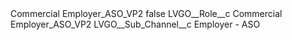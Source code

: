 <?xml version="1.0" encoding="UTF-8"?>
<CustomMetadata xmlns="http://soap.sforce.com/2006/04/metadata" xmlns:xsi="http://www.w3.org/2001/XMLSchema-instance" xmlns:xsd="http://www.w3.org/2001/XMLSchema">
    <label>Commercial Employer_ASO_VP2</label>
    <protected>false</protected>
    <values>
        <field>LVGO__Role__c</field>
        <value xsi:type="xsd:string">Commercial Employer_ASO_VP2</value>
    </values>
    <values>
        <field>LVGO__Sub_Channel__c</field>
        <value xsi:type="xsd:string">Employer - ASO</value>
    </values>
</CustomMetadata>
